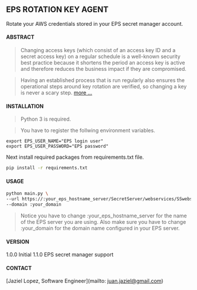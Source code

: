 ## EPS ROTATION KEY AGENT

Rotate your AWS credentials stored in your EPS secret manager account.

#### ABSTRACT

> Changing access keys (which consist of an access key ID and a secret access key) on a regular schedule is a 
well-known security best practice because it shortens the period an access key is active and therefore reduces 
the business impact if they are compromised. 

> Having an established process that is run regularly also ensures the operational steps around key rotation are 
verified, so changing a key is never a scary step. [more ...](https://aws.amazon.com/blogs/security/how-to-rotate-access-keys-for-iam-users/)


#### INSTALLATION

> Python 3 is required.

> You have to register the follwing environment variables.

  ```
  export EPS_USER_NAME="EPS login user"
  export EPS_USER_PASSWORD="EPS password"
  ```

Next install required packages from requirements.txt file.

  ```bash
  pip install -r requirements.txt
  ```

#### USAGE

```sh
python main.py \
--url https://:your_eps_hostname_server/SecretServer/webservices/SSwebservice.asmx\?WSDL \
--domain :your_domain
```

> Notice you have to change :your_eps_hostname_server for the name of the EPS server you are using.
> Also make sure you have to change :your_domain for the domain name configured in your EPS server.

#### VERSION

1.0.0 Initial
1.1.0 EPS secret manager support

#### CONTACT

[Jaziel Lopez, Software Engineer](mailto: juan.jaziel@gmail.com)

